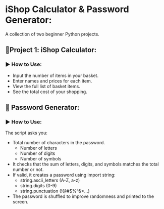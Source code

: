 # iShop Calculator & Password Generator:
A collection of two beginner Python projects.

## 🛒Project 1: iShop Calculator:
### ▶️ How to Use:
- Input the number of items in your basket.
- Enter names and prices for each item.
- View the full list of basket items.
- See the total cost of your shopping.

## 🔐 Password Generator:
### ▶️ How to Use:
The script asks you:
- Total number of characters in the password.
    + Number of letters
    + Number of digits
    + Number of symbols
- It checks that the sum of letters, digits, and symbols matches the total number or not.
- If valid, it creates a password using import string:
    + string.ascii_letters (A-Z, a-z)
    + string.digits (0-9)
    + string.punctuation (!@#$%^&*...)
- The password is shuffled to improve randomness and printed to the screen.
